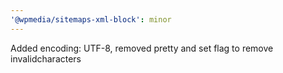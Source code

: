 ```yaml
---
'@wpmedia/sitemaps-xml-block': minor
---
```


Added encoding: UTF-8, removed pretty and set flag to remove invalidcharacters
